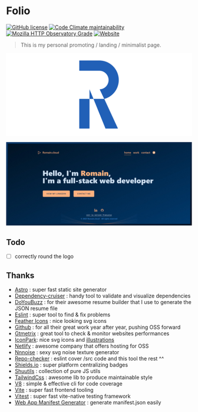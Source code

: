# Folio

[![GitHub license](https://img.shields.io/github/license/shuunen/folio.svg?color=success)](https://github.com/Shuunen/folio/blob/master/LICENSE)
[![Code Climate maintainability](https://img.shields.io/codeclimate/maintainability/Shuunen/folio?style=flat)](https://codeclimate.com/github/Shuunen/folio)
[![Mozilla HTTP Observatory Grade](https://img.shields.io/mozilla-observatory/grade/rrl-folio.netlify.app.svg?publish)](https://observatory.mozilla.org/analyze/rrl-folio.netlify.app)
[![Website](https://img.shields.io/website/https/rrl-folio.netlify.app.svg)](https://rrl-folio.netlify.app)

> This is my personal promoting / landing / minimalist page.

![logo](docs/banner.svg)

![demo](pages/public/images/folio-4.1.0.webp)

## Todo

- [ ] correctly round the logo

## Thanks

- [Astro](https://astro.build/) : super fast static site generator
- [Dependency-cruiser](https://github.com/sverweij/dependency-cruiser) : handy tool to validate and visualize dependencies
- [DoYouBuzz](https://doyoubuzz.com) : for their awesome resume builder that I use to generate the JSON resume file
- [Eslint](https://eslint.org) : super tool to find & fix problems
- [Feather Icons](https://feathericons.com) : nice looking svg icons
- [Github](https://github.com) : for all their great work year after year, pushing OSS forward
- [Gtmetrix](https://gtmetrix.com) : great tool to check & monitor websites performances
- [IconPark](https://iconpark.oceanengine.com/official): nice svg icons and [illustrations](https://iconpark.oceanengine.com/illustrations/18)
- [Netlify](https://netlify.com) : awesome company that offers hosting for OSS
- [Nnnoise](https://fffuel.co) : sexy svg noise texture generator
- [Repo-checker](https://github.com/Shuunen/repo-checker) : eslint cover /src code and this tool the rest ^^
- [Shields.io](https://shields.io) : super platform centralizing badges
- [Shuutils](https://github.com/Shuunen/shuutils) : collection of pure JS utils
- [TailwindCss](https://tailwindcss.com) : awesome lib to produce maintainable style
- [V8](https://github.com/demurgos/v8-coverage) : simple & effective cli for code coverage
- [Vite](https://github.com/vitejs/vite) : super fast frontend tooling
- [Vitest](https://github.com/vitest-dev/vitest) : super fast vite-native testing framework
- [Web App Manifest Generator](https://app-manifest.firebaseapp.com) : generate manifest.json easily
